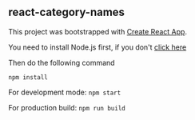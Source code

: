 ## react-category-names

This project was bootstrapped with [Create React App](https://github.com/facebookincubator/create-react-app).

You need to install Node.js first, if you don't [click here](https://nodejs.org)

Then do the following command

```
npm install
```

For development mode: `npm start`

For production build: `npm run build`
